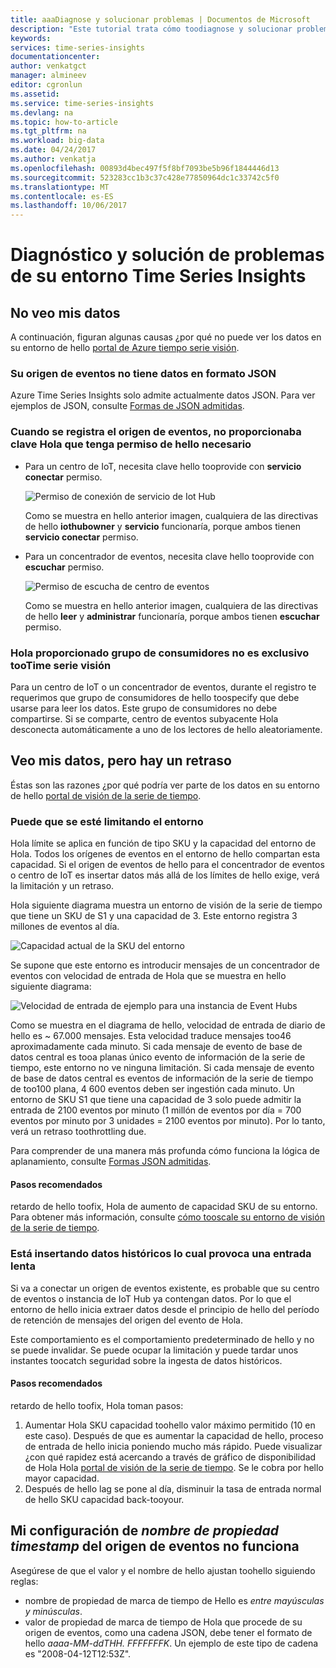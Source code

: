 ```yaml
---
title: aaaDiagnose y solucionar problemas | Documentos de Microsoft
description: "Este tutorial trata cómo toodiagnose y solucionar problemas en su entorno de visión de la serie de tiempo"
keywords: 
services: time-series-insights
documentationcenter: 
author: venkatgct
manager: almineev
editor: cgronlun
ms.assetid: 
ms.service: time-series-insights
ms.devlang: na
ms.topic: how-to-article
ms.tgt_pltfrm: na
ms.workload: big-data
ms.date: 04/24/2017
ms.author: venkatja
ms.openlocfilehash: 00893d4bec497f5f8bf7093be5b96f1844446d13
ms.sourcegitcommit: 523283cc1b3c37c428e77850964dc1c33742c5f0
ms.translationtype: MT
ms.contentlocale: es-ES
ms.lasthandoff: 10/06/2017
---
```

# <a name="diagnose-and-solve-problems-in-your-time-series-insights-environment"></a>Diagnóstico y solución de problemas de su entorno Time Series Insights

## <a name="i-dont-see-my-data"></a>No veo mis datos
A continuación, figuran algunas causas ¿por qué no puede ver los datos en su entorno de hello [portal de Azure tiempo serie visión](https://insights.timeseries.azure.com).

### <a name="your-event-source-doesnt-have-data-in-json-format"></a>Su origen de eventos no tiene datos en formato JSON
Azure Time Series Insights solo admite actualmente datos JSON. Para ver ejemplos de JSON, consulte [Formas de JSON admitidas](time-series-insights-send-events.md#supported-json-shapes).

### <a name="when-you-registered-your-event-source-you-didnt-provide-hello-key-that-has-hello-required-permission"></a>Cuando se registra el origen de eventos, no proporcionaba clave Hola que tenga permiso de hello necesario
* Para un centro de IoT, necesita clave hello tooprovide con **servicio conectar** permiso.

   ![Permiso de conexión de servicio de Iot Hub](media/diagnose-and-solve-problems/iothub-serviceconnect-permissions.png)

   Como se muestra en hello anterior imagen, cualquiera de las directivas de hello **iothubowner** y **servicio** funcionaría, porque ambos tienen **servicio conectar** permiso.
* Para un concentrador de eventos, necesita clave hello tooprovide con **escuchar** permiso.

   ![Permiso de escucha de centro de eventos](media/diagnose-and-solve-problems/eventhub-listen-permissions.png)

   Como se muestra en hello anterior imagen, cualquiera de las directivas de hello **leer** y **administrar** funcionaría, porque ambos tienen **escuchar** permiso.

### <a name="hello-provided-consumer-group-is-not-exclusive-tootime-series-insights"></a>Hola proporcionado grupo de consumidores no es exclusivo tooTime serie visión
Para un centro de IoT o un concentrador de eventos, durante el registro te requerimos que grupo de consumidores de hello toospecify que debe usarse para leer los datos. Este grupo de consumidores no debe compartirse. Si se comparte, centro de eventos subyacente Hola desconecta automáticamente a uno de los lectores de hello aleatoriamente.

## <a name="i-see-my-data-but-theres-a-lag"></a>Veo mis datos, pero hay un retraso
Éstas son las razones ¿por qué podría ver parte de los datos en su entorno de hello [portal de visión de la serie de tiempo](https://insights.timeseries.azure.com).

### <a name="your-environment-is-getting-throttled"></a>Puede que se esté limitando el entorno
Hola límite se aplica en función de tipo SKU y la capacidad del entorno de Hola. Todos los orígenes de eventos en el entorno de hello compartan esta capacidad. Si el origen de eventos de hello para el concentrador de eventos o centro de IoT es insertar datos más allá de los límites de hello exige, verá la limitación y un retraso.

Hola siguiente diagrama muestra un entorno de visión de la serie de tiempo que tiene un SKU de S1 y una capacidad de 3. Este entorno registra 3 millones de eventos al día.

![Capacidad actual de la SKU del entorno](media/diagnose-and-solve-problems/environment-sku-current-capacity.png)

Se supone que este entorno es introducir mensajes de un concentrador de eventos con velocidad de entrada de Hola que se muestra en hello siguiente diagrama:

![Velocidad de entrada de ejemplo para una instancia de Event Hubs](media/diagnose-and-solve-problems/eventhub-ingress-rate.png)

Como se muestra en el diagrama de hello, velocidad de entrada de diario de hello es ~ 67.000 mensajes. Esta velocidad traduce mensajes too46 aproximadamente cada minuto. Si cada mensaje de evento de base de datos central es tooa planas único evento de información de la serie de tiempo, este entorno no ve ninguna limitación. Si cada mensaje de evento de base de datos central es eventos de información de la serie de tiempo de too100 plana, 4 600 eventos deben ser ingestión cada minuto. Un entorno de SKU S1 que tiene una capacidad de 3 solo puede admitir la entrada de 2100 eventos por minuto (1 millón de eventos por día = 700 eventos por minuto por 3 unidades = 2100 eventos por minuto). Por lo tanto, verá un retraso toothrottling due. 

Para comprender de una manera más profunda cómo funciona la lógica de aplanamiento, consulte [Formas JSON admitidas](time-series-insights-send-events.md#supported-json-shapes).

#### <a name="recommended-steps"></a>Pasos recomendados
retardo de hello toofix, Hola de aumento de capacidad SKU de su entorno. Para obtener más información, consulte [cómo tooscale su entorno de visión de la serie de tiempo](time-series-insights-how-to-scale-your-environment.md).

### <a name="youre-pushing-historical-data-and-causing-slow-ingress"></a>Está insertando datos históricos lo cual provoca una entrada lenta
Si va a conectar un origen de eventos existente, es probable que su centro de eventos o instancia de IoT Hub ya contengan datos. Por lo que el entorno de hello inicia extraer datos desde el principio de hello del período de retención de mensajes del origen del evento de Hola. 

Este comportamiento es el comportamiento predeterminado de hello y no se puede invalidar. Se puede ocupar la limitación y puede tardar unos instantes toocatch seguridad sobre la ingesta de datos históricos.

#### <a name="recommended-steps"></a>Pasos recomendados
retardo de hello toofix, Hola toman pasos:
1. Aumentar Hola SKU capacidad toohello valor máximo permitido (10 en este caso). Después de que es aumentar la capacidad de hello, proceso de entrada de hello inicia poniendo mucho más rápido. Puede visualizar ¿con qué rapidez está acercando a través de gráfico de disponibilidad de Hola Hola [portal de visión de la serie de tiempo](https://insights.timeseries.azure.com). Se le cobra por hello mayor capacidad.
2. Después de hello lag se pone al día, disminuir la tasa de entrada normal de hello SKU capacidad back-tooyour.

## <a name="my-event-sources-timestamp-property-name-setting-doesnt-work"></a>Mi configuración de *nombre de propiedad timestamp* del origen de eventos no funciona
Asegúrese de que el valor y el nombre de hello ajustan toohello siguiendo reglas:
* nombre de propiedad de marca de tiempo de Hello es _entre mayúsculas y minúsculas_.
* valor de propiedad de marca de tiempo de Hola que procede de su origen de eventos, como una cadena JSON, debe tener el formato de hello _aaaa-MM-ddTHH. FFFFFFFK_. Un ejemplo de este tipo de cadena es "2008-04-12T12:53Z".
